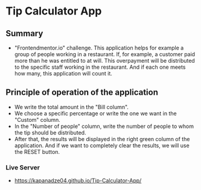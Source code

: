 # Tip Calculator App

## Summary

- "Frontendmentor.io" challenge. This application helps for example a group of people working in a restaurant. If, for example, a customer paid more than he was entitled to at will. This overpayment will be distributed to the specific staff working in the restaurant. And if each one meets how many, this application will count it.

## Principle of operation of the application

- We write the total amount in the "Bill column".
- We choose a specific percentage or write the one we want in the "Custom" column.
- In the "Number of people" column, write the number of people to whom the tip should be distributed.
- After that, the results will be displayed in the right green column of the application. And if we want to completely clear the results, we will use the RESET button.

### Live Server

- https://kapanadze04.github.io/Tip-Calculator-App/